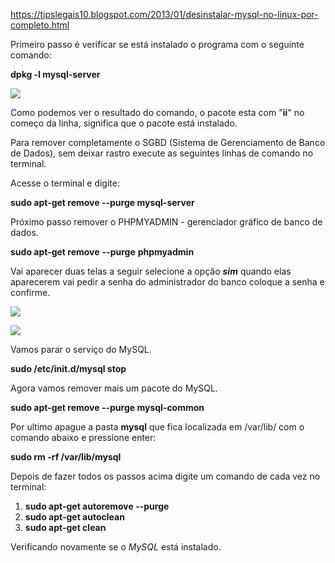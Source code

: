 https://tipslegais10.blogspot.com/2013/01/desinstalar-mysql-no-linux-por-completo.html

Primeiro passo é verificar se está instalado o programa com o seguinte comando:

  
**dpkg -l mysql-server**  
  

[![](https://blogger.googleusercontent.com/img/b/R29vZ2xl/AVvXsEiE0tYKsgFO8EBDnb_MV2iJ2YJ1CJyBNer7SpmAHGpFuzDuBG4mTAwrxxXyvDnYpsC5X80gBnxiAhkMzA05-IoKcNaPpiC50kZ2R_qhphsD2Uk7qr-rsfFME0-qKdsIZPPmkV1IA3RmFus/s400/12.jpg)](https://blogger.googleusercontent.com/img/b/R29vZ2xl/AVvXsEiE0tYKsgFO8EBDnb_MV2iJ2YJ1CJyBNer7SpmAHGpFuzDuBG4mTAwrxxXyvDnYpsC5X80gBnxiAhkMzA05-IoKcNaPpiC50kZ2R_qhphsD2Uk7qr-rsfFME0-qKdsIZPPmkV1IA3RmFus/s1600/12.jpg)

  
  
Como podemos ver o resultado do comando, o pacote esta com "**ii**" no começo da linha, significa que o pacote está instalado.  

  

Para remover completamente o SGBD (Sistema de Gerenciamento de Banco de Dados), sem deixar rastro execute as seguintes linhas de comando no terminal.

  
Acesse o terminal e digite:  
  
**sudo apt-get remove --purge mysql-server**  
  
  
Próximo passo remover o PHPMYADMIN - gerenciador gráfico de banco de dados.  
  
**sudo apt-get remove** **--purge** **phpmyadmin**   
  
Vai aparecer duas telas a seguir selecione a opção **_sim_** quando elas aparecerem vai pedir a senha do administrador do banco coloque a senha e confirme.  
  
  

[![](https://blogger.googleusercontent.com/img/b/R29vZ2xl/AVvXsEgSo64JfhIGbPdZmxy8FxvO7s_v27XFUW8XL_NVaxonO25I6NKb6-vpNaY_bja9umFVOMkYQB_3OblZ4F9Virlo65Y7sT30rr4Pdvz4NNxYyiylvdkoRkV-VtcbprggIdvgU8RJeRTATP4/s400/15.jpg)](https://blogger.googleusercontent.com/img/b/R29vZ2xl/AVvXsEgSo64JfhIGbPdZmxy8FxvO7s_v27XFUW8XL_NVaxonO25I6NKb6-vpNaY_bja9umFVOMkYQB_3OblZ4F9Virlo65Y7sT30rr4Pdvz4NNxYyiylvdkoRkV-VtcbprggIdvgU8RJeRTATP4/s1600/15.jpg)

  
  

[![](https://blogger.googleusercontent.com/img/b/R29vZ2xl/AVvXsEgQ0MfZ4gySh3ltfyO_eKn-vJdcHx8mek-MqocghyphenhyphenAiblyvroceNHdH8Myo-_uPJOpXd3vIbWCfgXPoWfKOvlp-gXkd1PBhSjQOvpC0WcrS9cBS4SNlfzVcGfndklZ4s2UiXKxixpc4ed0/s400/14.jpg)](https://blogger.googleusercontent.com/img/b/R29vZ2xl/AVvXsEgQ0MfZ4gySh3ltfyO_eKn-vJdcHx8mek-MqocghyphenhyphenAiblyvroceNHdH8Myo-_uPJOpXd3vIbWCfgXPoWfKOvlp-gXkd1PBhSjQOvpC0WcrS9cBS4SNlfzVcGfndklZ4s2UiXKxixpc4ed0/s1600/14.jpg)

  
  
  
Vamos parar o serviço do MySQL.  
  
**sudo /etc/init.d/mysql stop**  
  
Agora vamos remover mais um pacote do MySQL.  
  
**sudo apt-get remove --purge mysql-common**  
  

  
  

Por ultimo apague a pasta **mysql** que fica localizada em /var/lib/ com o comando abaixo e pressione enter:

  

**sudo rm -rf /var/lib/mysql**

  
  
  
Depois de fazer todos os passos acima digite um comando de cada vez no terminal:

1. **sudo apt-get autoremove --purge**
2. **sudo apt-get autoclean**
3. **sudo apt-get clean**

  

Verificando novamente se o _MySQL_ está instalado.